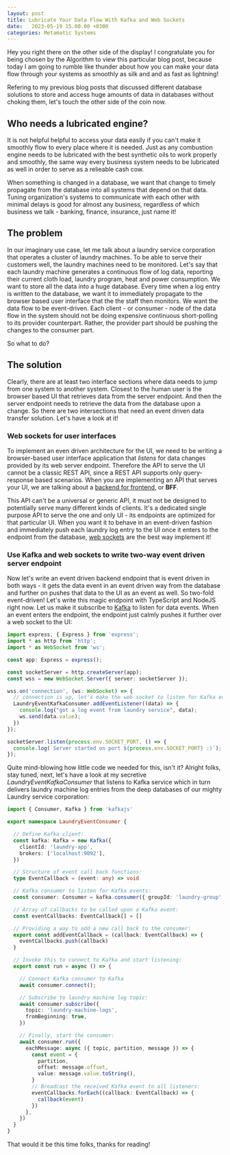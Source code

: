 ```yaml
---
layout: post
title: Lubricate Your Data Flow With Kafka and Web Sockets
date:   2023-05-19 15.00.00 +0300
categories: Metamatic Systems
---
```


Hey you right there on the other side of the display! I congratulate you for being
chosen by the Algorithm to view this particular blog post, because
today I am going to rumble like thunder about how you can make your data 
flow through your systems as smoothly as silk and and as fast as lightning!

Refering to my previous blog posts that discussed different database solutions
to store and access huge amounts of data in databases without choking them,
let's touch the other side of the coin now.

## Who needs a lubricated engine?

It is not helpful helpful to access your data easily
if you can't make it smoothly flow to every place where it is needed.
Just as any combustion engine needs to be lubricated with the best synthetic 
oils to work properly and smoothly, the same way every business system needs to be 
lubricated as well in order to serve as a relieable cash cow.  

When something is changed in a database, we want that change to timely propagate from the database into all systems
that depend on that data. Tuning organization's systems to communicate with each
other with minimal delays is good for almost any business, regardless of 
which business we talk - banking, finance, insurance, just name it!

## The problem

In our imaginary use case, let me talk about a laundry service corporation that
operates a cluster of laundry machines. To be able to serve their customers
well, the laundry machines need to be monitored. Let's say that each laundry
machine generates a continuous flow of log data, reporting their current cloth load, 
laundry program, heat and power consumption. We want to store all the data into 
a huge database. Every time when a log entry is written to the database, 
we want it to immediately propagate to the browser based user interface that
the the staff then monitors. We want the data flow to be event-driven. 
Each client - or consumer - node of the data flow in the system should not be doing expensive continuous short-polling to 
its provider counterpart. Rather, the provider part should be pushing the changes to the consumer part.

So what to do?

## The solution

Clearly, there are at least two interface sections where data needs to jump
from one system to another system. Closest to the human user is the browser based UI
that retrieves data from the server endpoint. And then the server endpoint needs to retrieve
the data from the database upon a change. So there are two intersections that need an 
event driven data transfer solution. Let's have a look at it!

### Web sockets for user interfaces

To implement an even driven architecture for the UI, we need to be writing
a browser-based user interface application that *listens* for data changes provided
by its web server endpoint. Therefore the API to serve the UI cannot be a classic REST API, 
since a REST API supports only query-response based scenarios. When you are implementing an API that
serves your UI, we are talking about a [backend for frontend](https://learn.microsoft.com/en-us/azure/architecture/patterns/backends-for-frontends), or **BFF**. 

This API can't be a universal or generic API, it must not be designed to potentially serve many
different kinds of clients. It's a dedicated single purpose API to serve the one and only UI - 
its endpoints are optimized for that particular UI. When you want it to behave in an event-driven
fashion and immediately push each laundry log entry to the UI once it enters to the endpoint 
from the database, [web sockets](https://en.wikipedia.org/wiki/WebSocket) are the best way implement it!

### Use Kafka and web sockets to write two-way event driven server endpoint

Now let's write an event driven backend endpoint that is event driven in both ways - 
it gets the data event in an event driven way from the database and further on pushes
that data to the UI as an event as well. So two-fold event-driven! Let's write this
magic endpoint with TypeScript and NodeJS right now. Let us make it subscribe to [Kafka](https://kafka.apache.org/) to listen for data events.
When an event enters the endpoint, the endpoint just calmly pushes it further over 
a web socket to the UI:

```typescript
import express, { Express } from 'express';
import * as http from 'http';
import * as WebSocket from 'ws';

const app: Express = express();

const socketServer = http.createServer(app);
const wss = new WebSocket.Server({ server: socketServer });

wss.on('connection', (ws: WebSocket) => {
  // connection is up, let's make the web socket to listen for Kafka events
  LaundryEventKafkaConsumer.addEventListener((data) => {
    console.log("got a log event from laundry service", data);
    ws.send(data.value);
  })
});

socketServer.listen(process.env.SOCKET_PORT, () => {
  console.log(`Server started on port ${process.env.SOCKET_PORT} :)`);
});

```

Quite mind-blowing how little code we needed for this, isn't it? 
Alright folks, stay tuned, next, let's have a look at my secretive
*LaundryEventKafkaConsumer* that listens to Kafka service which in turn delivers
laundry machine log entries from the deep databases of our mighty
Laundry service corporation:

```typescript
import { Consumer, Kafka } from 'kafkajs'

export namespace LaundryEventConsumer {

  // Define Kafka client:
  const kafka: Kafka = new Kafka({
    clientId: 'laundry-app',
    brokers: ['localhost:9092'],
  })

  // Structure of event call back functions:
  type EventCallback = (event: any) => void

  // Kafka consumer to listen for Kafka events:
  const consumer: Consumer = kafka.consumer({ groupId: 'laundry-group' })

  // Array of callbacks to be called upon a Kafka event:
  const eventCallbacks: EventCallback[] = []

  // Providing a way to add a new call back to the consumer:
  export const addEventCallback = (callback: EventCallback) => {
    eventCallbacks.push(callback)
  }

  // Invoke this to connect to Kafka and start listening:
  export const run = async () => {

    // Connect Kafka consumer to Kafka
    await consumer.connect();

    // Subscribe to laundry machine log topic:
    await consumer.subscribe({
      topic: 'laundry-machine-logs',
      fromBeginning: true,
    })

    // Finally, start the consumer:
    await consumer.run({
      eachMessage: async ({ topic, partition, message }) => {
        const event = {
          partition,
          offset: message.offset,
          value: message.value.toString(),
        }
        // Broadcast the received Kafka event to all listeners:
        eventCallbacks.forEach((callback: EventCallback) => {
          callback(event)
        })
      },
    })
  }
}
```

That would it be this time folks, thanks for reading!
